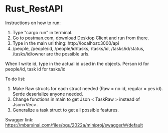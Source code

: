 # Rust_RestAPI

Instructions on how to run:
1) Type "cargo run" in terminal.
2) Go to postman.com, download Desktop Client and run from there.
3) Type in the main url thing: http://localhost:3000/api
4) /people, /people/id, /people/id/tasks, /tasks/id, /tasks/id/status, /tasks/id/owner are the possible urls.

When I write id, type in the actual id used in the objects. Person id for people/id, task id for tasks/id
 
To do list:
1) Make Raw structs for each struct needed (Raw = no id, regular = yes id). Serde deserialize anyone needed.
2) Change functions in main to get Json < TaskRaw > instead of Json<Vec<String>>.
3) Generalize a task struct to get all possible features.
 
Swagger link:
https://mbarsinai.com/files/bgu/2022a/miniproj/swagger/#/default



